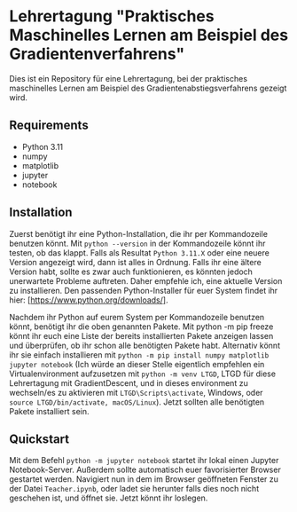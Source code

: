 # Lehrertagung "Praktisches Maschinelles Lernen am Beispiel des Gradientenverfahrens"
Dies ist ein Repository für eine Lehrertagung, bei der praktisches maschinelles Lernen am Beispiel des Gradientenabstiegsverfahrens gezeigt wird.

## Requirements
- Python 3.11
- numpy
- matplotlib
- jupyter
- notebook

## Installation
Zuerst benötigt ihr eine Python-Installation, die ihr per Kommandozeile benutzen könnt. Mit `python --version` in der Kommandozeile könnt ihr testen, ob das klappt. Falls als Resultat `Python 3.11.X` oder eine neuere Version angezeigt wird, dann ist alles in Ordnung. Falls ihr eine ältere Version habt, sollte es zwar auch funktionieren, es könnten jedoch unerwartete Probleme auftreten. Daher empfehle ich, eine aktuelle Version zu installieren. Den passenden Python-Installer für euer System findet ihr hier: [https://www.python.org/downloads/].

Nachdem ihr Python auf eurem System per Kommandozeile benutzen könnt, benötigt ihr die oben genannten Pakete. Mit python -m pip freeze könnt ihr euch eine Liste der bereits installierten Pakete anzeigen lassen und überprüfen, ob ihr schon alle benötigten Pakete habt. Alternativ könnt ihr sie einfach installieren mit `python -m pip install numpy matplotlib jupyter notebook` (Ich würde an dieser Stelle eigentlich empfehlen ein Virtualenvironment aufzusetzen mit `python -m venv LTGD`, LTGD für diese Lehrertagung mit GradientDescent, und in dieses environment zu wechseln/es zu aktivieren mit `LTGD\Scripts\activate`, Windows, oder `source LTGD/bin/activate, macOS/Linux`). Jetzt sollten alle benötigten Pakete installiert sein.

## Quickstart
Mit dem Befehl `python -m jupyter notebook` startet ihr lokal einen Jupyter Notebook-Server. Außerdem sollte automatisch euer favorisierter Browser gestartet werden. Navigiert nun in dem im Browser geöffneten Fenster zu der Datei `Teacher.ipynb`, oder ladet sie herunter falls dies noch nicht geschehen ist, und öffnet sie. Jetzt könnt ihr loslegen.
